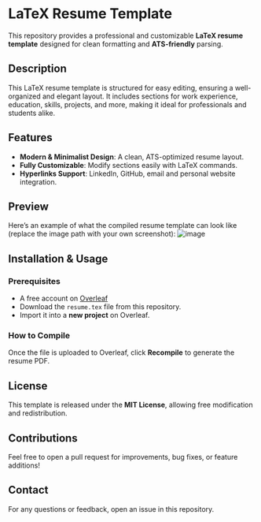 # LaTeX Resume Template

This repository provides a professional and customizable **LaTeX resume template** designed for clean formatting and **ATS-friendly** parsing.

## Description
This LaTeX resume template is structured for easy editing, ensuring a well-organized and elegant layout. It includes sections for work experience, education, skills, projects, and more, making it ideal for professionals and students alike.

## Features
- **Modern & Minimalist Design**: A clean, ATS-optimized resume layout.
- **Fully Customizable**: Modify sections easily with LaTeX commands.
- **Hyperlinks Support**: LinkedIn, GitHub, email and personal website integration.

## Preview
Here’s an example of what the compiled resume template can look like (replace the image path with your own screenshot):
![image](https://github.com/user-attachments/assets/7c9108ba-1eba-4bda-8028-6e988c0a1302)

## Installation & Usage
### Prerequisites
- A free account on [Overleaf](https://www.overleaf.com/)
- Download the `resume.tex` file from this repository.
- Import it into a **new project** on Overleaf.

### How to Compile
Once the file is uploaded to Overleaf, click **Recompile** to generate the resume PDF.

## License
This template is released under the **MIT License**, allowing free modification and redistribution.

## Contributions
Feel free to open a pull request for improvements, bug fixes, or feature additions!

## Contact
For any questions or feedback, open an issue in this repository.
